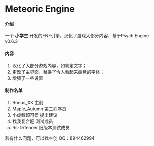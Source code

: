 # Meteoric Engine

#### 介绍
一个 **小学生** 开发的FNF引擎，汉化了游戏大部分内容，基于Psych Engine v0.6.3

#### 内容

1.  汉化了大部分游戏内容，如判定文字；
2.  更改了主界面，替换了令人看起来疲惫的字体；
3.  增强了一些设置

#### 制作名单

1.  Bonus_XK     主创
2.  Maple_Autumn 第二程序员
3.  小虎鲸超可爱  提出建议
4.  找我复合肥    测试成员
5.  Rs-Drfeaoer  旧版本测试成员

若有什么问题，可以找主创 QQ：894462994
